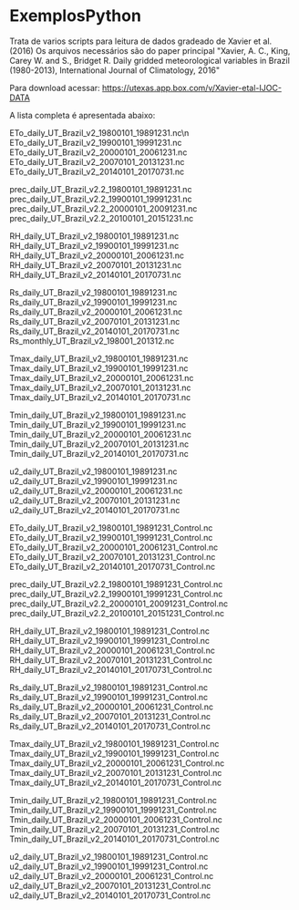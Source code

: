 # ExemplosPython
Trata de varios scripts para leitura de dados gradeado de Xavier et al. (2016)
Os arquivos necessários são do paper principal "Xavier, A. C., King, Carey W. and S., Bridget R. Daily gridded meteorological variables in Brazil (1980-2013), International Journal of Climatology, 2016" 

Para download acessar: https://utexas.app.box.com/v/Xavier-etal-IJOC-DATA

A lista completa é apresentada abaixo:

ETo_daily_UT_Brazil_v2_19800101_19891231.nc\n
ETo_daily_UT_Brazil_v2_19900101_19991231.nc
ETo_daily_UT_Brazil_v2_20000101_20061231.nc
ETo_daily_UT_Brazil_v2_20070101_20131231.nc
ETo_daily_UT_Brazil_v2_20140101_20170731.nc

prec_daily_UT_Brazil_v2.2_19800101_19891231.nc
prec_daily_UT_Brazil_v2.2_19900101_19991231.nc
prec_daily_UT_Brazil_v2.2_20000101_20091231.nc
prec_daily_UT_Brazil_v2.2_20100101_20151231.nc

RH_daily_UT_Brazil_v2_19800101_19891231.nc
RH_daily_UT_Brazil_v2_19900101_19991231.nc
RH_daily_UT_Brazil_v2_20000101_20061231.nc
RH_daily_UT_Brazil_v2_20070101_20131231.nc
RH_daily_UT_Brazil_v2_20140101_20170731.nc

Rs_daily_UT_Brazil_v2_19800101_19891231.nc
Rs_daily_UT_Brazil_v2_19900101_19991231.nc
Rs_daily_UT_Brazil_v2_20000101_20061231.nc
Rs_daily_UT_Brazil_v2_20070101_20131231.nc
Rs_daily_UT_Brazil_v2_20140101_20170731.nc
Rs_monthly_UT_Brazil_v2_198001_201312.nc


Tmax_daily_UT_Brazil_v2_19800101_19891231.nc
Tmax_daily_UT_Brazil_v2_19900101_19991231.nc
Tmax_daily_UT_Brazil_v2_20000101_20061231.nc
Tmax_daily_UT_Brazil_v2_20070101_20131231.nc
Tmax_daily_UT_Brazil_v2_20140101_20170731.nc

Tmin_daily_UT_Brazil_v2_19800101_19891231.nc
Tmin_daily_UT_Brazil_v2_19900101_19991231.nc
Tmin_daily_UT_Brazil_v2_20000101_20061231.nc
Tmin_daily_UT_Brazil_v2_20070101_20131231.nc
Tmin_daily_UT_Brazil_v2_20140101_20170731.nc

u2_daily_UT_Brazil_v2_19800101_19891231.nc
u2_daily_UT_Brazil_v2_19900101_19991231.nc
u2_daily_UT_Brazil_v2_20000101_20061231.nc
u2_daily_UT_Brazil_v2_20070101_20131231.nc
u2_daily_UT_Brazil_v2_20140101_20170731.nc

ETo_daily_UT_Brazil_v2_19800101_19891231_Control.nc
ETo_daily_UT_Brazil_v2_19900101_19991231_Control.nc
ETo_daily_UT_Brazil_v2_20000101_20061231_Control.nc
ETo_daily_UT_Brazil_v2_20070101_20131231_Control.nc
ETo_daily_UT_Brazil_v2_20140101_20170731_Control.nc

prec_daily_UT_Brazil_v2.2_19800101_19891231_Control.nc
prec_daily_UT_Brazil_v2.2_19900101_19991231_Control.nc
prec_daily_UT_Brazil_v2.2_20000101_20091231_Control.nc
prec_daily_UT_Brazil_v2.2_20100101_20151231_Control.nc

RH_daily_UT_Brazil_v2_19800101_19891231_Control.nc
RH_daily_UT_Brazil_v2_19900101_19991231_Control.nc
RH_daily_UT_Brazil_v2_20000101_20061231_Control.nc
RH_daily_UT_Brazil_v2_20070101_20131231_Control.nc
RH_daily_UT_Brazil_v2_20140101_20170731_Control.nc

Rs_daily_UT_Brazil_v2_19800101_19891231_Control.nc
Rs_daily_UT_Brazil_v2_19900101_19991231_Control.nc
Rs_daily_UT_Brazil_v2_20000101_20061231_Control.nc
Rs_daily_UT_Brazil_v2_20070101_20131231_Control.nc
Rs_daily_UT_Brazil_v2_20140101_20170731_Control.nc

Tmax_daily_UT_Brazil_v2_19800101_19891231_Control.nc
Tmax_daily_UT_Brazil_v2_19900101_19991231_Control.nc
Tmax_daily_UT_Brazil_v2_20000101_20061231_Control.nc
Tmax_daily_UT_Brazil_v2_20070101_20131231_Control.nc
Tmax_daily_UT_Brazil_v2_20140101_20170731_Control.nc

Tmin_daily_UT_Brazil_v2_19800101_19891231_Control.nc
Tmin_daily_UT_Brazil_v2_19900101_19991231_Control.nc
Tmin_daily_UT_Brazil_v2_20000101_20061231_Control.nc
Tmin_daily_UT_Brazil_v2_20070101_20131231_Control.nc
Tmin_daily_UT_Brazil_v2_20140101_20170731_Control.nc

u2_daily_UT_Brazil_v2_19800101_19891231_Control.nc
u2_daily_UT_Brazil_v2_19900101_19991231_Control.nc
u2_daily_UT_Brazil_v2_20000101_20061231_Control.nc
u2_daily_UT_Brazil_v2_20070101_20131231_Control.nc
u2_daily_UT_Brazil_v2_20140101_20170731_Control.nc
